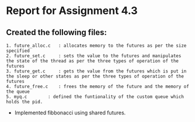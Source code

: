 # Report for Assignment 4.3

## Created the following files:
	1. future_alloc.c 	: allocates memory to the futures as per the size specified 
	2. future_set.c 	: sets the value to the futures and manipulates the state of the thread as per the three types of operation of the futures
	3. future_get.c		: gets the value from the futures which is put in the sleep or other states as per the three types of operation of the futures
	4. future_free.c	: frees the memory of the future and the memory of the queue
	5. myq.c 		: defined the funtionality of the custom queue which holds the pid.
	
* Implemented fibbonacci using shared futures.  
